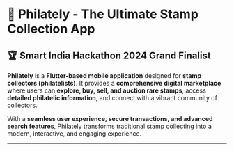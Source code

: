 # 📮 Philately - The Ultimate Stamp Collection App

## 🏆 Smart India Hackathon 2024 Grand Finalist


**Philately** is a **Flutter-based mobile application** designed for **stamp collectors (philatelists)**. It provides a **comprehensive digital marketplace** where users can **explore, buy, sell, and auction rare stamps**, access **detailed philatelic information**, and connect with a vibrant community of collectors.  

With a **seamless user experience, secure transactions, and advanced search features**, Philately transforms traditional stamp collecting into a modern, interactive, and engaging experience.


---
